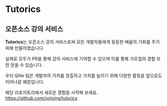 # Tutorics
## 오픈소스 강의 서비스

**Tutorics**는 오픈소스 강의 서비스로써
모든 개발자들에게 동등한 배움의 기회를 주기 위해 만들어졌습니다.

실제로 모두가 PR을 통해 강의 서비스에 기여할 수 있으며
이를 통해 가르침의 경험 또한 얻을 수 있습니다.

우리 Qilte 팀은 개발자의 가치를 창출하고 가치를 높이기 위해
다양한 활동을 앞으로도 이어나갈 예정입니다.

해당 리포지토리에서 새로운 경험을 시작해 보세요.
https://github.com/xolving/tutorics
